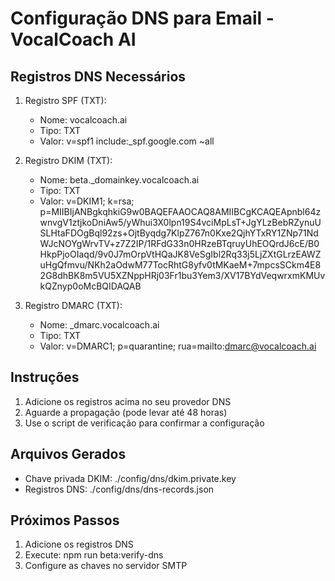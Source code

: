 # Configuração DNS para Email - VocalCoach AI

## Registros DNS Necessários

1. Registro SPF (TXT):
   - Nome: vocalcoach.ai
   - Tipo: TXT
   - Valor: v=spf1 include:_spf.google.com ~all

2. Registro DKIM (TXT):
   - Nome: beta._domainkey.vocalcoach.ai
   - Tipo: TXT
   - Valor: v=DKIM1; k=rsa; p=MIIBIjANBgkqhkiG9w0BAQEFAAOCAQ8AMIIBCgKCAQEApnbl64zwnvgV1ztjkoDniAw5/yWhui3X0lpn19S4vciMpLsT+JgYLzBebRZynuUSLHtaFDOgBql92zs+OjtByqdg7KlpZ767n0Kxe2QjhYTxRY1ZNp71NdWJcNOYgWrvTV+z7Z2IP/1RFdG33n0HRzeBTqruyUhEOQrdJ6cE/B0HkpPjoOIaqd/9v0J7mOrpVtHQaJK8VeSgIbl2Rq33j5LjZXtGLrzEAWZuHgQfmvu/NKh2aOdwM77TocRhtG8yfv0tMKaeM+7mpcsSCkm4E82G8dhBK8m5VU5XZNppHRj03Fr1bu3Yem3/XV17BYdVeqwrxmKMUvkQZnyp0oMcBQIDAQAB

3. Registro DMARC (TXT):
   - Nome: _dmarc.vocalcoach.ai
   - Tipo: TXT
   - Valor: v=DMARC1; p=quarantine; rua=mailto:dmarc@vocalcoach.ai

## Instruções

1. Adicione os registros acima no seu provedor DNS
2. Aguarde a propagação (pode levar até 48 horas)
3. Use o script de verificação para confirmar a configuração

## Arquivos Gerados

- Chave privada DKIM: ./config/dns/dkim.private.key
- Registros DNS: ./config/dns/dns-records.json

## Próximos Passos

1. Adicione os registros DNS
2. Execute: npm run beta:verify-dns
3. Configure as chaves no servidor SMTP